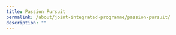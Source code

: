 ```yaml
---
title: Passion Pursuit
permalink: /about/joint-integrated-programme/passion-pursuit/
description: ""
---
```

